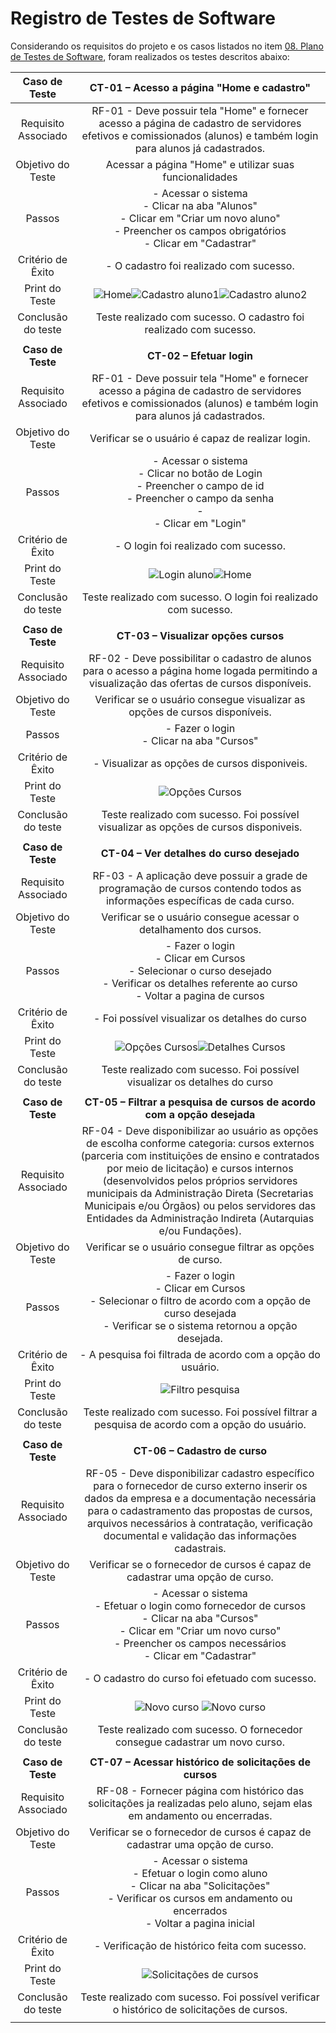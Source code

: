 # Registro de Testes de Software

Considerando os requisitos do projeto e os casos listados no item [08. Plano de Testes de Software](https://github.com/ICEI-PUC-Minas-PMV-ADS/pmv-ads-2022-2-e2-proj-int-t1-controle_de_cursos/blob/main/docs/08-Plano%20de%20Testes%20de%20Software.md), foram realizados os testes descritos abaixo:


| **Caso de Teste** 	| **CT-01 – Acesso a página "Home e cadastro"** 	|
|:---:	|:---:	|
|	Requisito Associado 	| RF-01 - Deve possuir tela "Home" e fornecer acesso a página de cadastro de servidores efetivos e comissionados (alunos) e também login para alunos já cadastrados. |
| Objetivo do Teste 	| Acessar a página "Home" e utilizar suas funcionalidades |
| Passos 	| - Acessar o sistema <br> - Clicar na aba "Alunos" <br> - Clicar em "Criar um novo aluno" <br> - Preencher os campos obrigatórios <br> - Clicar em "Cadastrar" |
|Critério de Êxito | - O cadastro foi realizado com sucesso. |
| Print do Teste | ![Home](img/RF10.jpeg)![Cadastro aluno1](img/RF13.jfif)![Cadastro aluno2](img/RF11.jfif)
|Conclusão do teste | Teste realizado com sucesso. O cadastro foi realizado com sucesso.
|  	|  	|
| **Caso de Teste** 	| **CT-02 – Efetuar login**	|
|Requisito Associado | RF-01 - Deve possuir tela "Home" e fornecer acesso a página de cadastro de servidores efetivos e comissionados (alunos) e também login para alunos já cadastrados. |
| Objetivo do Teste 	| Verificar se o usuário é capaz de realizar login. |
| Passos 	| - Acessar o sistema <br> - Clicar no botão de Login <br> - Preencher o campo de id <br> - Preencher o campo da senha <br> - <br> - Clicar em "Login" |
|Critério de Êxito | - O login foi realizado com sucesso. |
| Print do Teste | ![Login aluno](img/RF12.jfif)![Home](img/RF14.jfif)
|Conclusão do teste | Teste realizado com sucesso. O login foi realizado com sucesso.
|  	|  	|
| **Caso de Teste** 	| **CT-03 – Visualizar opções cursos**	|
|Requisito Associado | RF-02	- Deve possibilitar o cadastro de alunos para o acesso a página home logada permitindo a visualização das ofertas de cursos disponíveis. |
| Objetivo do Teste 	| Verificar se o usuário consegue visualizar as opções de cursos disponíveis. |
| Passos 	| - Fazer o login <br> - Clicar na aba "Cursos" |
|Critério de Êxito | - Visualizar as opções de cursos disponiveis. |
| Print do Teste | ![Opções Cursos](img/RF3.jpg)
|Conclusão do teste | Teste realizado com sucesso. Foi possível visualizar as opções de cursos disponiveis.
|  	|  	|
| **Caso de Teste** 	| **CT-04 – Ver detalhes do curso desejado**	|
|Requisito Associado | RF-03	- A aplicação deve possuir a grade de programação de cursos contendo todos as informações específicas de cada curso. |
| Objetivo do Teste 	| Verificar se o usuário consegue acessar o detalhamento dos cursos. |
| Passos 	| - Fazer o login <br> - Clicar em Cursos <br> - Selecionar o curso desejado <br> - Verificar os detalhes referente ao curso <br> - Voltar a pagina de cursos |
|Critério de Êxito | - Foi possível visualizar os detalhes do curso |
| Print do Teste | ![Opções Cursos](img/RF3.jpg)![Detalhes Cursos](img/RF4.jpg)
|Conclusão do teste | Teste realizado com sucesso. Foi possível visualizar os detalhes do curso
|  	|  	|
| **Caso de Teste** 	| **CT-05 – Filtrar a pesquisa de cursos de acordo com a opção desejada**	|
|Requisito Associado | RF-04	- Deve disponibilizar ao usuário as opções de escolha conforme categoria: cursos externos (parceria com instituições de ensino e contratados por meio de licitação) e cursos internos (desenvolvidos pelos próprios servidores municipais da Administração Direta (Secretarias Municipais e/ou Órgãos) ou pelos servidores das Entidades da Administração Indireta (Autarquias e/ou Fundações). |
| Objetivo do Teste 	| Verificar se o usuário consegue filtrar as opções de curso. |
| Passos 	| - Fazer o login <br> - Clicar em Cursos <br> - Selecionar o filtro de acordo com a opção de curso desejada <br> - Verificar se o sistema retornou a opção desejada. |
|Critério de Êxito | - A pesquisa foi filtrada de acordo com a opção do usuário. |
| Print do Teste | ![Filtro pesquisa](img/RF5.jpg)
|Conclusão do teste | Teste realizado com sucesso. Foi possível filtrar a pesquisa de acordo com a opção do usuário.
|  	|  	|
| **Caso de Teste** 	| **CT-06 – Cadastro de curso**	|
|Requisito Associado | RF-05	- Deve disponibilizar cadastro específico para o fornecedor de curso externo inserir os dados da empresa e a documentação necessária para o cadastramento das propostas de cursos, arquivos necessários à contratação, verificação documental e validação das informações cadastrais. |
| Objetivo do Teste 	| Verificar se o fornecedor de cursos é capaz de cadastrar uma opção de curso. |
| Passos 	| - Acessar o sistema <br> - Efetuar o login como fornecedor de cursos <br> - Clicar na aba "Cursos" <br> - Clicar em "Criar um novo curso" <br> - Preencher os campos necessários <br> - Clicar em "Cadastrar" |
|Critério de Êxito | - O cadastro do curso foi efetuado com sucesso. |
| Print do Teste | ![Novo curso](img/RF7.jpg) ![Novo curso](img/RF6.jpg)
|Conclusão do teste | Teste realizado com sucesso. O fornecedor consegue cadastrar um novo curso.
|  	|  	|
| **Caso de Teste** 	| **CT-07 – Acessar histórico de solicitações de cursos**	|
|Requisito Associado | RF-08	- Fornecer página com histórico das solicitações ja realizadas pelo aluno, sejam elas em andamento ou encerradas. |
| Objetivo do Teste 	| Verificar se o fornecedor de cursos é capaz de cadastrar uma opção de curso. |
| Passos 	| - Acessar o sistema <br> - Efetuar o login como aluno <br> - Clicar na aba "Solicitações" <br> - Verificar os cursos em andamento ou encerrados <br> - Voltar a pagina inicial |
|Critério de Êxito | - Verificação de histórico feita com sucesso. |
| Print do Teste | ![Solicitações de cursos](img/RF8.jpeg)
|Conclusão do teste | Teste realizado com sucesso. Foi possível verificar o histórico de solicitações de cursos.
|  	|  	|
